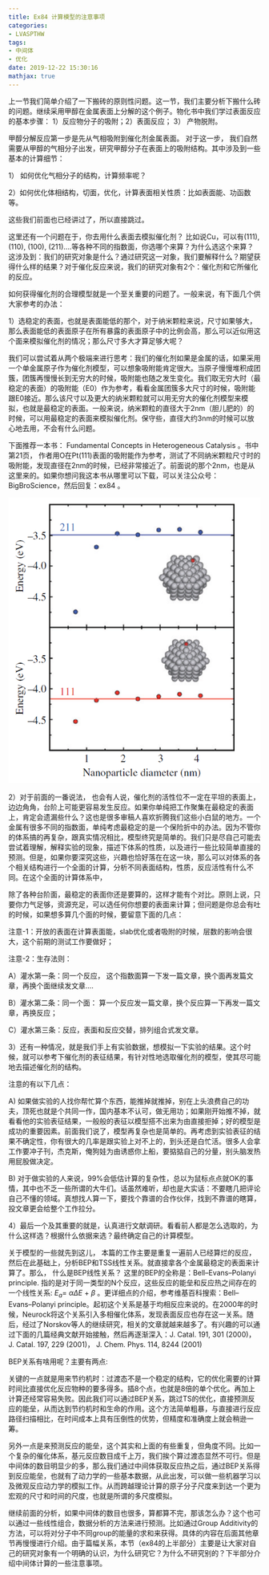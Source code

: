 ```yaml
---
title: Ex84 计算模型的注意事项
categories: 
- LVASPTHW
tags: 
- 中间体
- 优化
date: 2019-12-22 15:30:16
mathjax: true
---
```




上一节我们简单介绍了一下搬砖的原则性问题。这一节，我们主要分析下搬什么砖的问题。继续采用甲醇在金属表面上分解的这个例子。物化书中我们学过表面反应的基本步骤： 1）反应物分子的吸附；2）表面反应； 3） 产物脱附。

甲醇分解反应第一步是先从气相吸附到催化剂金属表面。 对于这一步， 我们自然需要从甲醇的气相分子出发，研究甲醇分子在表面上的吸附结构。其中涉及到一些基本的计算细节：

1） 如何优化气相分子的结构，计算频率呢？

2）如何优化体相结构，切面，优化，计算表面相关性质：比如表面能、功函数等。

这些我们前面也已经讲过了，所以直接跳过。

这里还有一个问题在于，你去用什么表面去模拟催化剂？ 比如说Cu，可以有(111), (110), (100), (211)....等各种不同的指数面，你选哪个来算？为什么选这个来算？这涉及到：我们的研究对象是什么？通过研究这一对象，我们要解释什么？期望获得什么样的结果？对于催化反应来说，我们的研究对象有2个：催化剂和它所催化的反应。

如何获得催化剂的合理模型就是一个至关重要的问题了。一般来说，有下面几个供大家参考的办法：

1）选稳定的表面，也就是表面能低的那个，对于纳米颗粒来说，尺寸如果够大，那么表面能低的表面原子在所有暴露的表面原子中的比例会高，那么可以近似用这个面来模拟催化剂的情况；那么尺寸多大才算足够大呢？

我们可以尝试着从两个极端来进行思考：我们的催化剂如果是金属的话，如果采用一个单金属原子作为催化剂模型，可以想象吸附能肯定很大。当原子慢慢堆积成团簇，团簇再慢慢长到无穷大的时候，吸附能也随之发生变化。我们取无穷大时（最稳定的表面）的吸附能（E0）作为参考，看看金属团簇多大尺寸的时候，吸附能跟E0接近。那么该尺寸以及更大的纳米颗粒就可以用无穷大的催化剂模型来模拟，也就是最稳定的表面。一般来说，纳米颗粒的直径大于2nm（胆儿肥的）的时候，可以用最稳定的表面来模拟催化剂。保守些，直径大约3nm的时候可以放心地去用，不会有什么问题。

下面推荐一本书： Fundamental Concepts in Heterogeneous Catalysis 。书中第21页， 作者用O在Pt(111)表面的吸附能作为参考，测试了不同纳米颗粒尺寸时的吸附能，发现直径在2nm的时候，已经非常接近了。前面说的那个2nm，也是从这里来的。如果你想问我这本书从哪里可以下载，可以关注公众号：BigBroScience，然后回复：ex84 。

![](ex84\ex84-1.png)



2）对于前面的一番说法， 也会有人说，催化剂的活性位不一定在平坦的表面上，边边角角，台阶上可能更容易发生反应。如果你单纯把工作聚集在最稳定的表面上，肯定会遗漏些什么？这也是很多审稿人喜欢折腾我们这些小白鼠的地方。一个金属有很多不同的指数面，单纯考虑最稳定的是一个保险折中的办法。因为不管你的体系搞的再复杂，跟真实情况相比，模型终究是简单的。我们只是尽自己可能去尝试着理解，解释实验的现象，描述下体系的性质，以及进行一些比较简单直接的预测。但是，如果你要深究这些，兴趣也恰好落在在这一块，那么可以对体系的各个相关结构进行一个全面的计算，分析不同表面结构，性质，反应活性有什么不同。在这个全面的计算体系中，

除了各种台阶面，最稳定的表面你还是要算的，这样才能有个对比。原则上说，只要你力气足够，资源充足，可以选任何你想要的表面来计算；但问题是你总会有吐的时候，如果想多算几个面的时候，要留意下面的几点：

注意-1：开放的表面在计算表面能，slab优化或者吸附的时候，层数的影响会很大，这个前期的测试工作要做好；

注意-2：生存法则：

A）灌水第一条：同一个反应， 这个指数面算一下发一篇文章，换个面再发篇文章，再换个面继续发文章....

B）灌水第二条：同一个面： 算一个反应发一篇文章，换个反应算一下再发一篇文章，再换反应；

C）灌水第三条：反应，表面和反应交替，排列组合式发文章。



3）还有一种情况，就是我们手上有实验数据，想模拟一下实验的结果。这个时候，就可以参考下催化剂的表征结果，有针对性地选取催化剂的模型，使其尽可能地去描述催化剂的结构。

注意的有以下几点：

A) 如果做实验的人找你帮忙算个东西，能推掉就推掉，别在上头浪费自己的功夫，顶死也就是个共同一作，国内基本不认可，做无用功；如果刚开始推不掉，就看看他的实验表征结果，一般般的表征以模型搭不出来为由直接拒掉；好的模型是成功的重要因素。前面我们说了，模型再复杂也是简单的。再考虑到实验表征的结果不确定性，你有很大的几率是跟实验上对不上的，到头还是白忙活。很多人会拿工作要冲子刊，杰克斯，俺狗娃为由诱惑你上船，要掂掂自己的分量，别头脑发热用屁股做决定。

B) 对于做实验的人来说，99%会低估计算的复杂性，总以为鼠标点点就OK的事情，其中也不乏一些所谓的大牛们。话虽然难听，却也是大实话：不要瞎几把评论自己不懂的领域。真想找人算一下，要找个靠谱的合作伙伴，找到不靠谱的瞎算，投文章更会给整个工作拉分。

4）最后一个及其重要的就是，认真进行文献调研。看看前人都是怎么选取的，为什么这样选？根据什么依据来选？最终确定自己的计算模型。

关于模型的一些就先到这儿， 本篇的工作主要是重复一遍前人已经算烂的反应，然后在此基础上，分析BEP和TSS线性关系。就直接拿各个金属最稳定的表面来计算了。那么， 什么是BEP线性关系？ 这里的BEP的全称是：Bell–Evans–Polanyi principle. 指的是对于同一类型的N个反应，这些反应的能垒和反应热之间存在的一个线性关系: $E_a$= $\alpha \Delta E$ + $\beta$ 。更详细点的介绍，参考维基百科搜索：Bell–Evans–Polanyi principle。起初这个关系是基于均相反应来说的。在2000年的时候，Neurock将这个关系引入多相催化体系，发现表面反应也存在这一关系。随后，经过了Norskov等人的继续研究，相关的文章就越来越多了。有兴趣的可以通过下面的几篇经典文献开始接触，然后再逐渐深入：J. Catal. 191, 301 (2000)，  J. Catal. 197, 229 (2001)， J. Chem. Phys. 114, 8244 (2001)

BEP关系有啥用呢？主要有两点:

关键的一点就是用来节约机时：过渡态不是一个稳定的结构，它的优化需要的计算时间比直接优化反应物种的要多得多。插8个点，也就是8倍的单个优化。再加上计算还经常容易失败。因此我们可以通过BEP关系，跳过TS的优化，直接预测反应的能垒，从而达到节约机时和生命的作用。这个方法简单粗暴，与直接进行反应路径扫描相比，在时间成本上具有压倒性的优势，但精度和准确度上就会稍逊一筹。

另外一点是来预测反应的能垒，这个其实和上面的有些重复，但角度不同。比如一个复杂的催化体系，基元反应数目成千上万，我们挨个算过渡态显然不可行。但是中间体的数目明显少的多，那么我们通过中间体获取反应热之后，通过BEP关系得到反应能垒，也就有了动力学的一些基本数据，从此出发，可以做一些机器学习以及微观反应动力学的模拟工作。从而跨越理论计算的原子分子尺度来到达一个更为宏观的尺寸和时间的尺度，也就是所谓的多尺度模拟。

继续前面的分析，如果中间体的数目也很多，算都算不完，那该怎么办？这个也可以通过一些线性组合，数据分析的方法来进行预测。比如通过Group Additivity的方法，可以将对分子中不同group的能量的求和来获得。具体的内容在后面其他章节再慢慢进行介绍。由于篇幅关系，本节（ex84的上半部分）主要是让大家对自己的研究对象有一个明确的认识，为什么研究它？为什么不研究别的？下半部分介绍中间体计算的一些注意事项。













